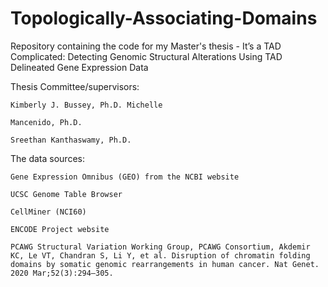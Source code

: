 # Topologically-Associating-Domains
Repository containing the code for my Master's thesis -  It’s a TAD Complicated:  Detecting Genomic Structural Alterations Using TAD Delineated Gene Expression Data

Thesis Committee/supervisors:

	Kimberly J. Bussey, Ph.D. Michelle

	Mancenido, Ph.D.

	Sreethan Kanthaswamy, Ph.D.



The data sources:

	Gene Expression Omnibus (GEO) from the NCBI website

	UCSC Genome Table Browser

	CellMiner (NCI60) 
	
	ENCODE Project website

	PCAWG Structural Variation Working Group, PCAWG Consortium, Akdemir KC, Le VT, Chandran S, Li Y, et al. Disruption of chromatin folding domains by somatic genomic rearrangements in human cancer. Nat Genet. 2020 Mar;52(3):294–305.
